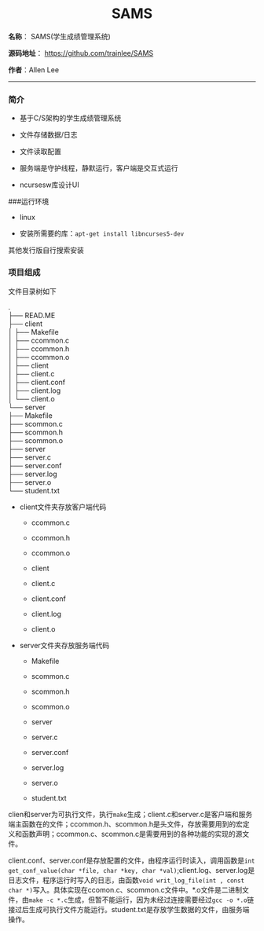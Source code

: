 <h1 style="text-align:center">SAMS</h1>



**名称**： SAMS(学生成绩管理系统)

**源码地址**：  https://github.com/trainlee/SAMS

 **作者**：Allen Lee



----------



### 简介

* 基于C/S架构的学生成绩管理系统

* 文件存储数据/日志

* 文件读取配置

* 服务端是守护线程，静默运行，客户端是交互式运行

* ncursesw库设计UI

  

###运行环境

* linux

* 安装所需要的库：``apt-get install libncurses5-dev``

其他发行版自行搜索安装



### 项目组成

文件目录树如下

.<br>
├── READ.ME<br>
├── client<br>
│   ├── Makefile<br>
│   ├── ccommon.c<br>
│   ├── ccommon.h<br>
│   ├── ccommon.o<br>
│   ├── client<br>
│   ├── client.c<br>
│   ├── client.conf<br>
│   ├── client.log<br>
│   └── client.o<br>
└── server<br>
    ├── Makefile<br>
    ├── scommon.c<br>
    ├── scommon.h<br>
    ├── scommon.o<br>
    ├── server<br>
    ├── server.c<br>
    ├── server.conf<br>
    ├── server.log<br>
    ├── server.o<br>
    └── student.txt<br>



* client文件夹存放客户端代码

  * ccommon.c

  * ccommon.h

  * ccommon.o

  * client

  * client.c

  * client.conf

  * client.log

  * client.o

* server文件夹存放服务端代码

  * Makefile

  * scommon.c

  * scommon.h

  * scommon.o

  * server

  * server.c

  * server.conf

  * server.log

  * server.o

  * student.txt



​		clien和server为可执行文件，执行``make``生成；client.c和server.c是客户端和服务端主函数在的文件；ccommon.h、scommon.h是头文件，存放需要用到的宏定义和函数声明；ccommon.c、scommon.c是需要用到的各种功能的实现的源文件。

​		client.conf、server.conf是存放配置的文件，由程序运行时读入，调用函数是``int get_conf_value(char *file, char *key, char *val)``;client.log、server.log是日志文件，程序运行时写入的日志，由函数``void writ_log_file(int , const char *)``写入。具体实现在ccomon.c、scommon.c文件中。*.o文件是二进制文件，由``make -c *.c``生成，但暂不能运行，因为未经过连接需要经过``gcc -o *.o``链接过后生成可执行文件方能运行。student.txt是存放学生数据的文件，由服务端操作。

